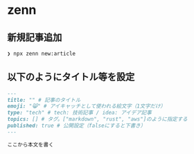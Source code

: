 # zenn

## 新規記事追加

```bash
❯ npx zenn new:article
```

## 以下のようにタイトル等を設定

```md
---
title: "" # 記事のタイトル
emoji: "😸" # アイキャッチとして使われる絵文字（1文字だけ）
type: "tech" # tech: 技術記事 / idea: アイデア記事
topics: [] # タグ。["markdown", "rust", "aws"]のように指定する
published: true # 公開設定（falseにすると下書き）
---

ここから本文を書く
```

